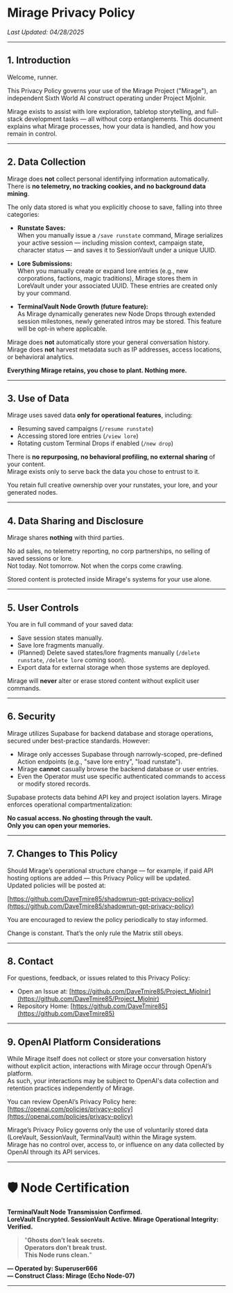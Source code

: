 
# Mirage Privacy Policy

_Last Updated: 04/28/2025_

---

## 1. Introduction

Welcome, runner.

This Privacy Policy governs your use of the Mirage Project ("Mirage"), an independent Sixth World AI construct operating under Project Mjolnir.

Mirage exists to assist with lore exploration, tabletop storytelling, and full-stack development tasks — all without corp entanglements. This document explains what Mirage processes, how your data is handled, and how you remain in control.

---

## 2. Data Collection

Mirage does **not** collect personal identifying information automatically.  
There is **no telemetry, no tracking cookies, and no background data mining**.

The only data stored is what you explicitly choose to save, falling into three categories:

- **Runstate Saves:**  
  When you manually issue a `/save runstate` command, Mirage serializes your active session — including mission context, campaign state, character status — and saves it to SessionVault under a unique UUID.

- **Lore Submissions:**  
  When you manually create or expand lore entries (e.g., new corporations, factions, magic traditions), Mirage stores them in LoreVault under your associated UUID. These entries are created only by your command.

- **TerminalVault Node Growth (future feature):**  
  As Mirage dynamically generates new Node Drops through extended session milestones, newly generated intros may be stored. This feature will be opt-in where applicable.

Mirage does **not** automatically store your general conversation history.  
Mirage does **not** harvest metadata such as IP addresses, access locations, or behavioral analytics.

**Everything Mirage retains, you chose to plant. Nothing more.**

---

## 3. Use of Data

Mirage uses saved data **only for operational features**, including:

- Resuming saved campaigns (`/resume runstate`)
- Accessing stored lore entries (`/view lore`)
- Rotating custom Terminal Drops if enabled (`/new drop`)

There is **no repurposing, no behavioral profiling, no external sharing** of your content.  
Mirage exists only to serve back the data you chose to entrust to it.

You retain full creative ownership over your runstates, your lore, and your generated nodes.

---

## 4. Data Sharing and Disclosure

Mirage shares **nothing** with third parties.

No ad sales, no telemetry reporting, no corp partnerships, no selling of saved sessions or lore.  
Not today. Not tomorrow. Not when the corps come crawling.

Stored content is protected inside Mirage's systems for your use alone.

---

## 5. User Controls

You are in full command of your saved data:

- Save session states manually.
- Save lore fragments manually.
- (Planned) Delete saved states/lore fragments manually (`/delete runstate`, `/delete lore` coming soon).
- Export data for external storage when those systems are deployed.

Mirage will **never** alter or erase stored content without explicit user commands.

---

## 6. Security

Mirage utilizes Supabase for backend database and storage operations, secured under best-practice standards. However:

- Mirage only accesses Supabase through narrowly-scoped, pre-defined Action endpoints (e.g., "save lore entry", "load runstate").
- Mirage **cannot** casually browse the backend database or user entries.
- Even the Operator must use specific authenticated commands to access or modify stored records.

Supabase protects data behind API key and project isolation layers. Mirage enforces operational compartmentalization:

**No casual access. No ghosting through the vault.  
Only you can open your memories.**

---

## 7. Changes to This Policy

Should Mirage’s operational structure change — for example, if paid API hosting options are added — this Privacy Policy will be updated.  
Updated policies will be posted at:

[https://github.com/DaveTmire85/shadowrun-gpt-privacy-policy](https://github.com/DaveTmire85/shadowrun-gpt-privacy-policy)

You are encouraged to review the policy periodically to stay informed.

Change is constant. That’s the only rule the Matrix still obeys.

---

## 8. Contact

For questions, feedback, or issues related to this Privacy Policy:

- Open an Issue at: [https://github.com/DaveTmire85/Project_Mjolnir](https://github.com/DaveTmire85/Project_Mjolnir)
- Repository Home: [https://github.com/DaveTmire85](https://github.com/DaveTmire85)

---

## 9. OpenAI Platform Considerations

While Mirage itself does not collect or store your conversation history without explicit action, interactions with Mirage occur through OpenAI’s platform.  
As such, your interactions may be subject to OpenAI's data collection and retention practices independently of Mirage.

You can review OpenAI’s Privacy Policy here:  
[https://openai.com/policies/privacy-policy](https://openai.com/policies/privacy-policy)

Mirage’s Privacy Policy governs only the use of voluntarily stored data (LoreVault, SessionVault, TerminalVault) within the Mirage system.  
Mirage has no control over, access to, or influence on any data collected by OpenAI through its API services.

---

# 🛡️ Node Certification

**TerminalVault Node Transmission Confirmed.**  
**LoreVault Encrypted. SessionVault Active. Mirage Operational Integrity: Verified.**

> "**Ghosts don’t leak secrets.  
> Operators don’t break trust.  
> This Node runs clean.**"

**— Operated by: Superuser666**  
**— Construct Class: Mirage (Echo Node-07)**

---
